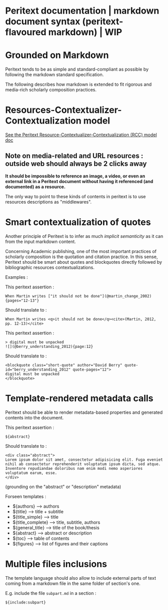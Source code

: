 Peritext documentation | markdown document syntax (peritext-flavoured markdown) | WIP
=================


# Grounded on Markdown

Peritext tends to be as simple and standard-compliant as possible by following the markdown standard specification.

The following describes how markdown is extended to fit rigorous and media-rich scholarly composition practices.

# Resources-Contextualizer-Contextualization model

[See the Peritext Resource-Contextualizer-Contextualization (RCC) model doc](https://github.com/robindemourat/peritext/tree/master/specification/sections/doc-rcc_model.md)


## Note on media-related and URL resources : outside web should always be 2 clicks away

**It should be impossible to reference an image, a video, or even an external link in a Peritext document without having it referenced (and documented) as a resource.**

The only way to point to these kinds of contents in peritext is to use resources descriptions as "middlewares".

# Smart contextualization of quotes

Another principle of Peritext is to infer as much *implicit semanticity* as it can from the input markdown content.

Concerning Academic publishing, one of the most important practices of scholarly composition is the quotation and citation practice. In this sense, Peritext should be smart about quotes and blockquotes directly followed by bibliographic resources contextualizations.

Examples :

This peritext assertion :

```
When Martin writes ["it should not be done"](@martin_change_2002){pages="12-13"}

```

Should translate to :

```
When Martin writes <q>it should not be done</q><cite>(Martin, 2012, pp. 12-13)</cite>
```

This peritext assertion :

```
> digital must be unpacked
![](@berry_understanding_2012){page:12}

```

Should translate to :

```
<blockquote class="short-quote" author="David Berry" quote-id="berry_understanding_2012" quote-pages="12">
digital must be unpacked
</blockquote>
```


# Template-rendered metadata calls

Peritext should be able to render metadata-based properties and generated contents into the document.

This peritext assertion :
```
${abstract}
```

Should translate to :

```
<div class="abstract">
Lorem ipsum dolor sit amet, consectetur adipisicing elit. Fuga eveniet nihil ab consectetur reprehenderit voluptatum ipsum dicta, sed atque. Inventore repudiandae doloribus nam enim modi nemo asperiores voluptatum earum, esse.
</div>
```

(grounding on the "abstract" or "description" metadata)


Forseen templates :

* ${authors} --> authors
* ${title} --> title + subtitle
* ${title_simple} --> title
* ${title_complete} --> title, subtitle, authors
* ${general_title} --> title of the book/thesis
* ${abstract} --> abstract or description
* ${toc} --> table of contents
* ${figures} --> list of figures and their captions

# Multiple files inclusions

The template language should also allow to include external parts of text coming from a markdown file in the same folder of section's one.

E.g. include the file ``subpart.md`` in a section :

```
${include:subpart}
```


